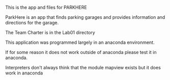 This is the app and files for PARKHERE

ParkHere is an app that finds parking garages and provides information and
directions for the garage.

The Team Charter is in the Lab01 directory

This application was programmed largely in an anaconda environment.

If for some reason it does not work outside of anaconda please test it in anaconda.

Interpreters don't always think that the module mapview exists but it does work in anaconda
